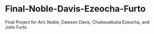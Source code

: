 # Final-Noble-Davis-Ezeocha-Furto
Final Project for Aric Noble, Dawson Davis, Chukwuebuka Ezeocha, and John Furto
